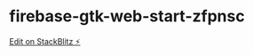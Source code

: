 # firebase-gtk-web-start-zfpnsc

[Edit on StackBlitz ⚡️](https://stackblitz.com/edit/firebase-gtk-web-start-zfpnsc)